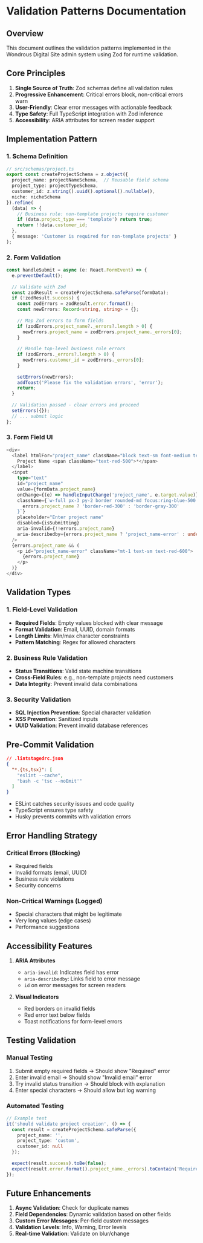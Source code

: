 # Validation Patterns Documentation

## Overview

This document outlines the validation patterns implemented in the Wondrous Digital Site admin system using Zod for runtime validation.

## Core Principles

1. **Single Source of Truth**: Zod schemas define all validation rules
2. **Progressive Enhancement**: Critical errors block, non-critical errors warn
3. **User-Friendly**: Clear error messages with actionable feedback
4. **Type Safety**: Full TypeScript integration with Zod inference
5. **Accessibility**: ARIA attributes for screen reader support

## Implementation Pattern

### 1. Schema Definition

```typescript
// src/schemas/project.ts
export const createProjectSchema = z.object({
  project_name: projectNameSchema,  // Reusable field schema
  project_type: projectTypeSchema,
  customer_id: z.string().uuid().optional().nullable(),
  niche: nicheSchema
}).refine(
  (data) => {
    // Business rule: non-template projects require customer
    if (data.project_type === 'template') return true;
    return !!data.customer_id;
  },
  { message: 'Customer is required for non-template projects' }
);
```

### 2. Form Validation

```typescript
const handleSubmit = async (e: React.FormEvent) => {
  e.preventDefault();
  
  // Validate with Zod
  const zodResult = createProjectSchema.safeParse(formData);
  if (!zodResult.success) {
    const zodErrors = zodResult.error.format();
    const newErrors: Record<string, string> = {};
    
    // Map Zod errors to form fields
    if (zodErrors.project_name?._errors?.length > 0) {
      newErrors.project_name = zodErrors.project_name._errors[0];
    }
    
    // Handle top-level business rule errors
    if (zodErrors._errors?.length > 0) {
      newErrors.customer_id = zodErrors._errors[0];
    }
    
    setErrors(newErrors);
    addToast('Please fix the validation errors', 'error');
    return;
  }
  
  // Validation passed - clear errors and proceed
  setErrors({});
  // ... submit logic
};
```

### 3. Form Field UI

```typescript
<div>
  <label htmlFor="project_name" className="block text-sm font-medium text-gray-700 mb-1">
    Project Name <span className="text-red-500">*</span>
  </label>
  <input
    type="text"
    id="project_name"
    value={formData.project_name}
    onChange={(e) => handleInputChange('project_name', e.target.value)}
    className={`w-full px-3 py-2 border rounded-md focus:ring-blue-500 focus:border-blue-500 ${
      errors.project_name ? 'border-red-300' : 'border-gray-300'
    }`}
    placeholder="Enter project name"
    disabled={isSubmitting}
    aria-invalid={!!errors.project_name}
    aria-describedby={errors.project_name ? 'project_name-error' : undefined}
  />
  {errors.project_name && (
    <p id="project_name-error" className="mt-1 text-sm text-red-600">
      {errors.project_name}
    </p>
  )}
</div>
```

## Validation Types

### 1. Field-Level Validation

- **Required Fields**: Empty values blocked with clear message
- **Format Validation**: Email, UUID, domain formats
- **Length Limits**: Min/max character constraints
- **Pattern Matching**: Regex for allowed characters

### 2. Business Rule Validation

- **Status Transitions**: Valid state machine transitions
- **Cross-Field Rules**: e.g., non-template projects need customers
- **Data Integrity**: Prevent invalid data combinations

### 3. Security Validation

- **SQL Injection Prevention**: Special character validation
- **XSS Prevention**: Sanitized inputs
- **UUID Validation**: Prevent invalid database references

## Pre-Commit Validation

```json
// .lintstagedrc.json
{
  "*.{ts,tsx}": [
    "eslint --cache",
    "bash -c 'tsc --noEmit'"
  ]
}
```

- ESLint catches security issues and code quality
- TypeScript ensures type safety
- Husky prevents commits with validation errors

## Error Handling Strategy

### Critical Errors (Blocking)
- Required fields
- Invalid formats (email, UUID)
- Business rule violations
- Security concerns

### Non-Critical Warnings (Logged)
- Special characters that might be legitimate
- Very long values (edge cases)
- Performance suggestions

## Accessibility Features

1. **ARIA Attributes**
   - `aria-invalid`: Indicates field has error
   - `aria-describedby`: Links field to error message
   - `id` on error messages for screen readers

2. **Visual Indicators**
   - Red borders on invalid fields
   - Red error text below fields
   - Toast notifications for form-level errors

## Testing Validation

### Manual Testing
1. Submit empty required fields → Should show "Required" error
2. Enter invalid email → Should show "Invalid email" error
3. Try invalid status transition → Should block with explanation
4. Enter special characters → Should allow but log warning

### Automated Testing
```typescript
// Example test
it('should validate project creation', () => {
  const result = createProjectSchema.safeParse({
    project_name: '',
    project_type: 'custom',
    customer_id: null
  });
  
  expect(result.success).toBe(false);
  expect(result.error.format().project_name._errors).toContain('Required');
});
```

## Future Enhancements

1. **Async Validation**: Check for duplicate names
2. **Field Dependencies**: Dynamic validation based on other fields
3. **Custom Error Messages**: Per-field custom messages
4. **Validation Levels**: Info, Warning, Error levels
5. **Real-time Validation**: Validate on blur/change